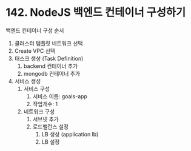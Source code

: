 # 142. NodeJS 백엔드 컨테이너 구성하기
백엔드 컨테이너 구성 순서
1. 클러스터 템플릿 네트워크 선택
2. Create VPC 선택
3. 태스크 생성 (Task Definition)
   1. backend 컨테이너 추가
   2. mongodb 컨테이너 추가
4. 서비스 생성 
   1. 서비스 구성 
      1. 서비스 이름: goals-app
      2. 작업개수: 1
   2. 네트워크 구성
      1. 서브넷 추가
      2. 로드밸런스 설정
         1. LB 생성 (application lb)
         2. LB 설정
